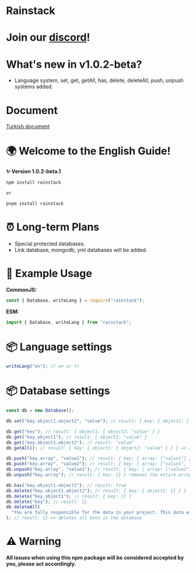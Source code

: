 # Rainstack

# Join our [discord](https://discord.gg/Hp84ss9yRp)!

# What's new in v1.0.2-beta?

- Language system, set, get, getAll, has, delete, deleteAll, push, unpush systems added.

# Document
[Turkish document](https://github.com/softyagmur/rainstack/blob/main/documents/tr.md)

# 🌍 Welcome to the English Guide!
**✨ Version 1.0.2-beta.1**
```bash
npm install rainstack

or

pnpm install rainstack
```

# ⏰ Long-term Plans
- Special protected databases.
- Link database, mongodb, yml databases will be added.

# 🏅 Example Usage
**CommonJS:**
```js
const { Database, writeLang } = require("rainstack");
```

**ESM:**
```js
import { Database, writeLang } from "rainstack";
```

# 📦 Language settings
```ts
writeLang("en"); // en or tr
```

# 📦 Database settings
```ts
const db = new Database();

db.set("key.object1.object2", "value"); // result: { key: { object1: { object2: "value" } } }

db.get("key"); // result: { object1: { object2: "value" } }
db.get("key.object1"); // result: { object2: "value" }
db.get("key.object1.object2"); // result: "value"
db.getAll(); // result: { key: { object1: { object2: "value" } } } => all keys

db.push("key.array", "value1"); // result: { key: { array: ["value1"] } }
db.push("key.array", "value2"); // result: { key: { array: ["value1", "value2"] } }
db.unpush("key.array", "value1"); // result: { key: { array: ["value2"] } }
db.unpush("key.array"); // result: { key: {} } removes the entire array

db.has("key.object1.object2"); // result: true
db.delete("key.object1.object2"); // result: { key: { object1: {} } }
db.delete("key.object1"); // result: { key: {} }
db.delete("key"); // result: {}
db.deleteAll(
  "You are fully responsible for the data in your project. This data will be deleted. Do you confirm? (I confirm)"
); // result: {} => deletes all data in the database
```

# ⚠️ Warning
**All issues when using this npm package will be considered accepted by you, please act accordingly.**
